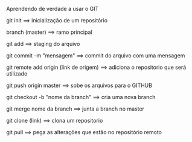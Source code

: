 Aprendendo de verdade a usar o GIT

git init ==> inicialização de um repositório 

branch (master) ==> ramo principal

git add ==> staging do arquivo 

git commit -m "mensagem" ==> commit do arquivo com uma mensagem

git remote add origin (link de origem) ==> adiciona o repositorio que será utilizado

git push origin master ==> sobe os arquivos para o GITHUB

git checkout -b "nome da branch" ==> cria uma nova branch

git merge nome da branch ==> junta a branch no master

git clone (link) ==> clona um repositorio

git pull ==> pega as alterações que estão no repositório remoto